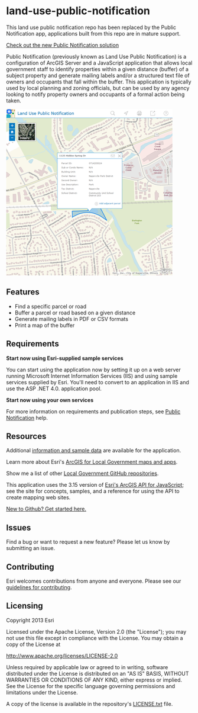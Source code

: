 # land-use-public-notification

This land use public notification repo has been replaced by the Public Notification app, applications built from this repo are in mature support.

[Check out the new Public Notification solution](http://solutions.arcgis.com/local-government/help/public-notifications/)

Public Notification (previously known as Land Use Public Notification) is a configuration of ArcGIS Server and a JavaScript application that allows local government staff to identify properties within a given distance (buffer) of a subject property and generate mailing labels and/or a structured text file of owners and occupants that fall within the buffer. This application is typically used by local planning and zoning officials, but can be used by any agency looking to notify property owners and occupants of a formal action being taken.

[![Image of Public Notification application](land-use-public-notification.png "Public Notification application")](http://links.esri.com/localgovernment/tryit/PublicNotification/)

## Features

* Find a specific parcel or road
* Buffer a parcel or road based on a given distance
* Generate mailing labels in PDF or CSV formats
* Print a map of the buffer

## Requirements

**Start now using Esri-supplied sample services**

You can start using the application now by setting it up on a web server running Microsoft Internet Information Services (IIS) and using sample services supplied by Esri.
You'll need to convert to an application in IIS and use the ASP .NET 4.0. application pool.

**Start now using your own services**

For more information on requirements and publication steps, see [Public Notification](http://links.esri.com/localgovernment/help/PublicNotification) help.

## Resources

Additional [information and sample data](http://links.esri.com/localgovernment/download/publicnotification) are available for the application.

Learn more about Esri's [ArcGIS for Local Government maps and apps](http://solutions.arcgis.com/local-government/).

Show me a list of other [Local Government GitHub repositories](http://esri.github.io/#Local-Government).

This application uses the 3.15 version of [Esri's ArcGIS API for JavaScript](http://help.arcgis.com/en/webapi/javascript/arcgis/); see the site for concepts, samples, and a reference for using the API to create mapping web sites.

[New to Github? Get started here.](http://htmlpreview.github.com/?https://github.com/Esri/esri.github.com/blob/master/help/esri-getting-to-know-github.html)

## Issues

Find a bug or want to request a new feature?  Please let us know by submitting an issue.

## Contributing

Esri welcomes contributions from anyone and everyone.
Please see our [guidelines for contributing](https://github.com/esri/contributing).

## Licensing

Copyright 2013 Esri

Licensed under the Apache License, Version 2.0 (the "License");
you may not use this file except in compliance with the License.
You may obtain a copy of the License at

   http://www.apache.org/licenses/LICENSE-2.0

Unless required by applicable law or agreed to in writing, software
distributed under the License is distributed on an "AS IS" BASIS,
WITHOUT WARRANTIES OR CONDITIONS OF ANY KIND, either express or implied.
See the License for the specific language governing permissions and
limitations under the License.

A copy of the license is available in the repository's
[LICENSE.txt](LICENSE.txt) file.
